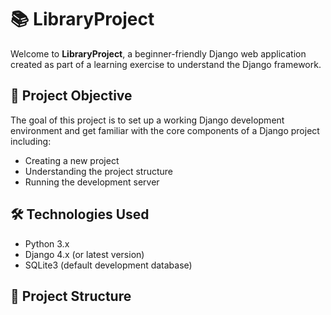 # 📚 LibraryProject

Welcome to **LibraryProject**, a beginner-friendly Django web application created as part of a learning exercise to understand the Django framework.

## 🚀 Project Objective

The goal of this project is to set up a working Django development environment and get familiar with the core components of a Django project including:

- Creating a new project
- Understanding the project structure
- Running the development server

## 🛠️ Technologies Used

- Python 3.x
- Django 4.x (or latest version)
- SQLite3 (default development database)

## 🧱 Project Structure

